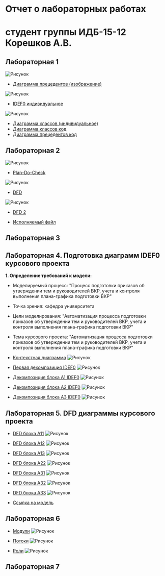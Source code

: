 # Отчет о лабораторных работах
# студент группы ИДБ-15-12 Корешков А.В.

## Лабораторная 1
![Рисунок](https://github.com/AlexeyKoreshkov/pis2018/blob/master/LR1/UMLindividualnoe.png?raw=true)
* [Диаграмма прецедентов (изображение)](https://raw.githubusercontent.com/AlexeyKoreshkov/pis2018/master/LR1/UMLindividualnoe.png)

![Рисунок](https://github.com/AlexeyKoreshkov/pis2018/blob/master/LR1/modelIND.png?raw=true)
* [IDEF0 индивидуальное](https://raw.githubusercontent.com/AlexeyKoreshkov/pis2018/master/LR1/%D0%98%D0%9D%D0%94%D0%98%D0%92%D0%98%D0%94%D0%A3%D0%90%D0%9B%D0%AC%D0%9D%D0%9E%D0%95.png)

![Рисунок](https://github.com/AlexeyKoreshkov/pis2018/blob/master/LR1/Scheme_individualnoe.png?raw=true)
* [Диаграмма классов (индивидуальное)](https://raw.githubusercontent.com/AlexeyKoreshkov/pis2018/master/LR1/Scheme_individualnoe.png)
* [Диаграмма классов код](https://github.com/AlexeyKoreshkov/pis2018/blob/master/LR1/%D0%94%D0%B8%D0%B0%D0%B3%D1%80%D0%B0%D0%BC%D0%BC%D0%B0%20%D0%BA%D0%BB%D0%B0%D1%81%D1%81%D0%BE%D0%B2%20%D0%B8%D0%BD%D0%B4%D0%B8%D0%B2%D0%B8%D0%B4%D1%83%D0%B0%D0%BB%D1%8C%D0%BD%D0%BE%D0%B5.txt)
* [Диаграмма прецедентов код](https://github.com/AlexeyKoreshkov/pis2018/blob/master/LR1/%D0%94%D0%B8%D0%B0%D0%B3%D1%80%D0%B0%D0%BC%D0%BC%D0%B0%20%D0%BF%D1%80%D0%B5%D1%86%D0%B5%D0%B4%D0%B5%D0%BD%D1%82%D0%BE%D0%B2%20%D0%B8%D0%BD%D0%B4%D0%B8%D0%B2%D0%B8%D0%B4%D1%83%D0%B0%D0%BB%D1%8C%D0%BD%D0%BE%D0%B5.txt)
## Лабораторная 2
![Рисунок](https://github.com/AlexeyKoreshkov/pis2018/blob/master/LR2/IDEF0%D0%BF%D0%BE%D0%B4%D1%81%D0%B8%D1%81%D1%82%D0%B5%D0%BC%D0%B0.png?raw=true)
* [Plan-Do-Check](https://github.com/AlexeyKoreshkov/pis2018/blob/master/LR2/IDEF0%D0%BF%D0%BE%D0%B4%D1%81%D0%B8%D1%81%D1%82%D0%B5%D0%BC%D0%B0.png)

![Рисунок](https://github.com/AlexeyKoreshkov/pis2018/blob/master/LR2/DFDindnew.png?raw=true)
* [DFD](https://github.com/AlexeyKoreshkov/pis2018/blob/master/LR2/DFDindnew.png)

![Рисунок](https://github.com/AlexeyKoreshkov/pis2018/blob/master/LR2/DFDind2.png?raw=true)
* [DFD 2](https://github.com/AlexeyKoreshkov/pis2018/blob/master/LR2/DFDind2.png)

* [Исполняемый файл](https://github.com/AlexeyKoreshkov/pis2018/blob/master/LR2/DFDind.rsf)
## Лабораторная 3

## Лабораторная 4. Подготовка диаграмм IDEF0 курсового проекта
**1. Определение требований к модели:**
* Моделируемый процесс: "Процесс подготовки приказов об утверждении тем и руководителей ВКР, учета и контроля выполнения плана-графика подготовки ВКР"
* Точка зрения: кафедра университета
* Цели моделирования: "Автоматизация процесса подготовки приказов об утверждении тем и руководителей ВКР, учета и контроля выполнения плана-графика подготовки ВКР"
* Тема курсового проекта: "Автоматизация процесса подготовки приказов об утверждении тем и руководителей ВКР, учета и контроля выполнения плана-графика подготовки ВКР"

* [Контекстная диаграмма](https://github.com/AlexeyKoreshkov/pis2018/blob/master/LR4-6/KontekstnayaDiag.png)
![Рисунок](https://github.com/AlexeyKoreshkov/pis2018/blob/master/LR4-6/KontekstnayaDiag.png?raw=true)

* [Первая декомпозиция IDEF0](https://github.com/AlexeyKoreshkov/pis2018/blob/master/LR4-6/IDEF0(1).png)
![Рисунок](https://github.com/AlexeyKoreshkov/pis2018/blob/master/LR4-6/IDEF0(1).png?raw=true)

* [Декомпозиция блока А1 IDEF0](https://github.com/AlexeyKoreshkov/pis2018/blob/master/LR4-6/IDEF0(11).png)
![Рисунок](https://github.com/AlexeyKoreshkov/pis2018/blob/master/LR4-6/IDEF0(11).png?raw=true)

* [Декомпозиция блока А2 IDEF0](https://github.com/AlexeyKoreshkov/pis2018/blob/master/LR4-6/IDEF0(12).png)
![Рисунок](https://github.com/AlexeyKoreshkov/pis2018/blob/master/LR4-6/IDEF0(12).png?raw=true)

* [Декомпозиция блока А3 IDEF0](https://github.com/AlexeyKoreshkov/pis2018/blob/master/LR4-6/IDEF(13).png)
![Рисунок](https://github.com/AlexeyKoreshkov/pis2018/blob/master/LR4-6/IDEF(13).png?raw=true)

## Лабораторная 5. DFD диаграммы курсового проекта
* [DFD блока A11](https://github.com/AlexeyKoreshkov/pis2018/blob/master/LR4-6/DFD(A11).png)
![Рисунок](https://github.com/AlexeyKoreshkov/pis2018/blob/master/LR4-6/DFD(A11).png?taw=true)

* [DFD блока A12](https://github.com/AlexeyKoreshkov/pis2018/blob/master/LR4-6/DFD(A12).png)
![Рисунок](https://github.com/AlexeyKoreshkov/pis2018/blob/master/LR4-6/DFD(A12).png?raw=true)

* [DFD блока A13](https://github.com/AlexeyKoreshkov/pis2018/blob/master/LR4-6/DFD(A13).png)
![Рисунок](https://github.com/AlexeyKoreshkov/pis2018/blob/master/LR4-6/DFD(A13).png?raw=true)

* [DFD блока A22](https://github.com/AlexeyKoreshkov/pis2018/blob/master/LR4-6/DFD(A22).png)
![Рисунок](https://github.com/AlexeyKoreshkov/pis2018/blob/master/LR4-6/DFD(A22).png?raw=true)

* [DFD блока A31](https://github.com/AlexeyKoreshkov/pis2018/blob/master/LR4-6/DFD(A31).png)
![Рисунок](https://github.com/AlexeyKoreshkov/pis2018/blob/master/LR4-6/DFD(A31).png?raw=true)

* [DFD блока A32](https://github.com/AlexeyKoreshkov/pis2018/blob/master/LR4-6/DFD(A32).png)
![Рисунок](https://github.com/AlexeyKoreshkov/pis2018/blob/master/LR4-6/DFD(A32).png?raw=true)

* [DFD блока A33](https://github.com/AlexeyKoreshkov/pis2018/blob/master/LR4-6/DFD(A33).png)
![Рисунок](https://github.com/AlexeyKoreshkov/pis2018/blob/master/LR4-6/DFD(A33).png?raw=true)

* [Ссылка на модель](https://github.com/AlexeyKoreshkov/pis2018/blob/master/LR4-6/%D0%9C%D0%BE%D0%B4%D0%B5%D0%BB%D1%8C.rsf)
## Лабораторная 6
* [Модули](https://github.com/AlexeyKoreshkov/pis2018/blob/master/LR4-6/Moduli.png)
![Рисунок](https://github.com/AlexeyKoreshkov/pis2018/blob/master/LR4-6/Moduli.png?raw=true)

* [Потоки](https://github.com/AlexeyKoreshkov/pis2018/blob/master/LR4-6/Potoki.png)
![Рисунок](https://github.com/AlexeyKoreshkov/pis2018/blob/master/LR4-6/Potoki.png?raw=true)

* [Роли](https://github.com/AlexeyKoreshkov/pis2018/blob/master/LR4-6/Roli.png)
![Рисунок](https://github.com/AlexeyKoreshkov/pis2018/blob/master/LR4-6/Roli.png?raw=true)
## Лабораторная 7
